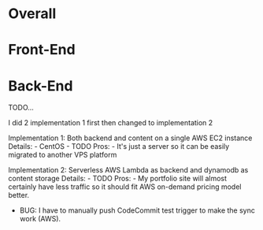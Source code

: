 # Overall

# Front-End

# Back-End

TODO...

I did 2 implementation 1 first then changed to implementation 2

Implementation 1: Both backend and content on a single AWS EC2 instance
	Details:
		- CentOS
		- TODO
	Pros:
		- It's just a server so it can be easily migrated to another VPS platform

Implementation 2: Serverless AWS Lambda as backend and dynamodb as content storage
	Details:
		- TODO
	Pros:
		- My portfolio site will almost certainly have less traffic so it should fit AWS on-demand pricing model better.

- BUG: I have to manually push CodeCommit test trigger to make the sync work (AWS).
